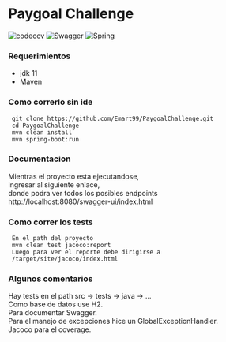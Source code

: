 # Paygoal Challenge
[![codecov](https://codecov.io/gh/Emart99/PaygoalChallenge/branch/main/graph/badge.svg)](https://codecov.io/gh/Emart99/PaygoalChallenge)
![Swagger](https://img.shields.io/badge/-Swagger-%23Clojure?style=for-the-badge&logo=swagger&logoColor=white)
![Spring](https://img.shields.io/badge/spring-%236DB33F.svg?style=for-the-badge&logo=spring&logoColor=white)
### Requerimientos 
* jdk 11
* Maven

### Como correrlo sin ide
     git clone https://github.com/Emart99/PaygoalChallenge.git
     cd PaygoalChallenge
     mvn clean install
     mvn spring-boot:run

### Documentacion
Mientras el proyecto esta ejecutandose,  
ingresar al siguiente enlace,  
donde podra ver todos los posibles endpoints  
http://localhost:8080/swagger-ui/index.html


    
### Como correr los tests
     En el path del proyecto
     mvn clean test jacoco:report
     Luego para ver el reporte debe dirigirse a
     /target/site/jacoco/index.html

### Algunos comentarios
Hay tests en el path src -> tests -> java -> ...  
Como base de datos use H2.  
Para documentar Swagger.  
Para el manejo de excepciones hice un GlobalExceptionHandler.  
Jacoco para el coverage.    

